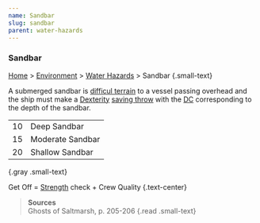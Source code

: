 ```yaml
---
name: Sandbar
slug: sandbar
parent: water-hazards
---
```

### Sandbar
[Home](dm-operations-center) > [Environment](environment-menu) > [Water Hazards](water-hazards) > Sandbar {.small-text}

A submerged sandbar is [difficul terrain](difficult-terrain) to a vessel passing overhead and the ship must make a [Dexterity](dexterity) [saving throw](saving-throws) with the [DC](difficulty-class) corresponding to the depth of the sandbar.

|||
| :-: | :--------------- |
| 10  | Deep Sandbar     |
| 15  | Moderate Sandbar |
| 20  | Shallow Sandbar  |
{.gray .small-text}

Get Off = [Strength](strength) check + Crew Quality {.text-center}

> **Sources** <br/>
> Ghosts of Saltmarsh, p. 205-206
{.read .small-text}
